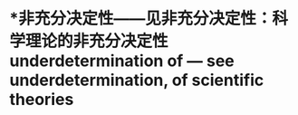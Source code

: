 # \*非充分决定性——见非充分决定性：科学理论的非充分决定性 underdetermination of — see underdetermination, of scientific theories

